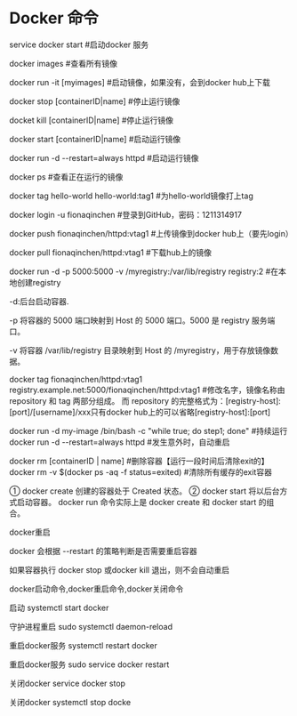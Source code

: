 # Docker 命令
service docker start           #启动docker 服务

docker images                  #查看所有镜像

docker run -it [myimages]     #启动镜像，如果没有，会到docker hub上下载

docker stop [containerID|name]     #停止运行镜像

docket kill [containerID|name]     #停止运行镜像

docker start [containerID|name]     #启动运行镜像

docker run -d --restart=always httpd  #启动运行镜像

docker ps  #查看正在运行的镜像

docker tag hello-world hello-world:tag1    #为hello-world镜像打上tag

docker login -u fionaqinchen    #登录到GitHub，密码：1211314917

docker push fionaqinchen/httpd:vtag1     #上传镜像到docker hub上（要先login）

docker pull fionaqinchen/httpd:vtag1      #下载hub上的镜像

docker run -d -p 5000:5000 -v /myregistry:/var/lib/registry registry:2  #在本地创建registry

-d:后台启动容器.

-p 将容器的 5000 端口映射到 Host 的 5000 端口。5000 是 registry 服务端口。

-v 将容器 /var/lib/registry 目录映射到 Host 的 /myregistry，用于存放镜像数据。

docker tag fionaqinchen/httpd:vtag1 registry.example.net:5000/fionaqinchen/httpd:vtag1 
#修改名字，镜像名称由 repository 和 tag 两部分组成。
而 repository 的完整格式为：[registry-host]:[port]/[username]/xxx只有docker hub上的可以省略[registry-host]:[port]

docker run -d my-image /bin/bash -c "while true; do step1; done"    #持续运行docker run -d --restart=always httpd  #发生意外时，自动重启

docker rm [containerID | name]  #删除容器【运行一段时间后清除exit的】
docker rm -v $(docker ps -aq -f status=exited)      #清除所有缓存的exit容器

① docker create 创建的容器处于 Created 状态。
② docker start 将以后台方式启动容器。 docker run 命令实际上是 docker create 和 docker start 的组合。

docker重启

docker 会根据 --restart 的策略判断是否需要重启容器

如果容器执行 docker stop 或docker kill 退出，则不会自动重启

docker启动命令,docker重启命令,docker关闭命令

启动        systemctl start docker

守护进程重启   sudo systemctl daemon-reload

重启docker服务   systemctl restart  docker

重启docker服务  sudo service docker restart

关闭docker   service docker stop

关闭docker  systemctl stop docke
